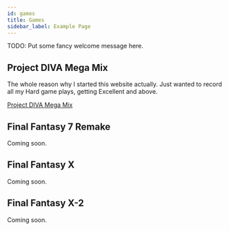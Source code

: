 ```yaml
---
id: games
title: Games
sidebar_label: Example Page
---
```


TODO: Put some fancy welcome message here.

## Project DIVA Mega Mix

The whole reason why I started this website actually. Just wanted to record all my Hard game plays, getting Excellent and above.

<a class='button' href='/docs/pdmm-preface'>Project DIVA Mega Mix</a>

## Final Fantasy 7 Remake

Coming soon.

## Final Fantasy X

Coming soon.

## Final Fantasy X-2

Coming soon.

